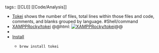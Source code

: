 tags:: [[CLI]] [[Code/Analysis]]

- [Tokei](https://github.com/XAMPPRocky/tokei) shows the number of files, total lines within those files and code, comments, and blanks grouped by language. #Shell/command
- [XAMPPRocky/tokei](https://github.com/XAMPPRocky/tokei)
  @@html: <a href="https://github.com/XAMPPRocky/tokei/"><img src="https://github-readme-stats-astronomer.vercel.app/api/pin/?username=XAMPPRocky&repo=tokei&theme=tokyonight" alt="XAMPPRocky/tokei"/></a>@@
-
- [Install](https://github.com/XAMPPRocky/tokei#installation)
	- ```bash
	  brew install tokei
	  ```